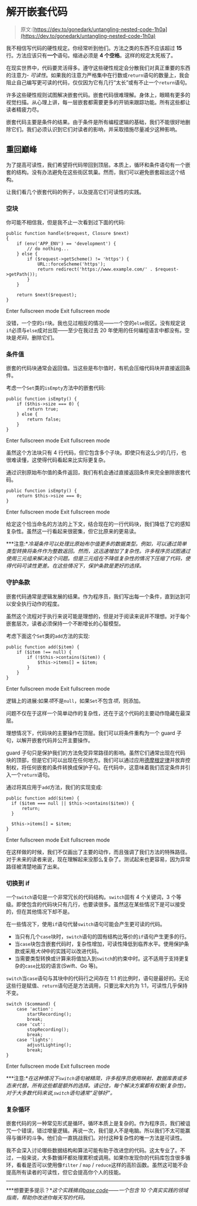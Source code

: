 # 解开嵌套代码

> 原文:[https://dev.to/gonedark/untangling-nested-code-1h0a](https://dev.to/gonedark/untangling-nested-code-1h0a)

我不相信写代码的硬性规定。你经常听到他们。方法之类的东西不应该超过 **15** 行。方法应该只有**一个**语句。缩进必须是 **4 个空格**。这样的规定太死板了。

在现实世界中，代码要灵活得多。遵守这些硬性规定会分散我们对真正重要的东西的注意力- *可读性*。如果我的注意力严格集中在行数或`return`语句的数量上，我会阻止自己编写更可读的代码，仅仅因为它有几行“太长”或有不止一个`return`语句。

许多这些硬性规则试图解决嵌套代码。嵌套代码很难理解。身体上，眼睛有更多的视觉扫描。从心理上讲，每一层嵌套都需要更多的开销来跟踪功能。所有这些都让读者精疲力尽。

嵌套代码主要是条件的结果。由于条件是所有编程逻辑的基础，我们不能很好地删除它们。我们必须认识到它们对读者的影响，并采取措施尽量减少这种影响。

## 重回巅峰

为了提高可读性，我们希望将代码带回到顶层。本质上，循环和条件语句有一个嵌套的结构。没有办法避免在这些街区筑巢。然而，我们可以避免嵌套超出这个结构。

让我们看几个嵌套代码的例子，以及提高它们可读性的实践。

### 空块

你可能不相信我，但是我不止一次看到过下面的代码:

```
public function handle($request, Closure $next)
{
    if (env('APP_ENV') == 'development') {
        // do nothing...
    } else {
        if ($request->getScheme() != 'https') {
            URL::forceScheme('https');
            return redirect('https://www.example.com/' . $request->getPath());
        }
    }

    return $next($request);
} 
```

Enter fullscreen mode Exit fullscreen mode

没错，一个空的`if`块。我也见过相反的情况——一个空的`else`街区。没有规定说`if`必须与`else`成对出现——至少在我过去 20 年使用的任何编程语言中都没有。空块是*死码*，删除它们。

### 条件值

嵌套的代码块通常会返回值。当这些是布尔值时，有机会压缩代码块并直接返回条件。

考虑一个`Set`类的`isEmpty`方法中的嵌套代码:

```
public function isEmpty() {
    if ($this->size === 0) {
        return true;
    } else {
        return false;
    }
} 
```

Enter fullscreen mode Exit fullscreen mode

虽然这个方法块只有 4 行代码，但它包含多个子块。即使只有这么少的几行，也很难读懂，这使得代码看起来比实际更复杂。

通过识别原始布尔值的条件返回，我们有机会通过直接返回条件来完全删除嵌套代码。

```
public function isEmpty() {
    return $this->size === 0;
} 
```

Enter fullscreen mode Exit fullscreen mode

给定这个恰当命名的方法的上下文，结合现在的一行代码块，我们降低了它的感知复杂性。虽然这一行看起来很密集，但它比原来的更易读。

***注意:**冷凝条件可以处理比原始布尔值更多的数据类型。例如，可以通过简单类型转换将条件作为整数返回。然而，这迅速增加了复杂性。许多程序员试图通过使用三元组来解决这个问题。但是三元组在不降低复杂性的情况下压缩了代码，使得代码可读性更差。在这些情况下，保护条款是更好的选择。*

### 守护条款

嵌套代码通常是逻辑发展的结果。作为程序员，我们写出每一个条件，直到达到可以安全执行动作的程度。

虽然这个流程对于执行来说可能是理想的，但是对于阅读来说并不理想。对于每个嵌套层次，读者必须保持一个不断增长的心智模型。

考虑下面这个`Set`类的`add`方法的实现:

```
public function add($item) {
    if ($item !== null) {
        if (!$this->contains($item)) {
            $this->items[] = $item;
        }
    }
} 
```

Enter fullscreen mode Exit fullscreen mode

逻辑上的进展:如果*项*不是`null`，如果`Set`不包含*项*，则添加。

问题不仅在于这样一个简单动作的复杂性，还在于这个代码的主要动作隐藏在最深层。

理想情况下，代码块的主要操作在顶层。我们可以将条件重构为一个 guard 子句，以解开嵌套代码并公开主要操作。

guard 子句只是保护我们的方法免受异常路径的影响。虽然它们通常出现在代码块的顶部，但是它们可以出现在任何地方。我们可以通过应用[德摩根定律](https://en.wikipedia.org/wiki/De_Morgan%27s_laws)并放弃控制权，将任何嵌套的条件转换成保护子句。在代码中，这意味着我们否定条件并引入一个`return`语句。

通过将其应用于`add`方法，我们的实现变成:

```
public function add($item) {
  if ($item === null || $this->contains($item)) {
      return;
  }

  $this->items[] = $item;
} 
```

Enter fullscreen mode Exit fullscreen mode

在这样做的时候，我们不仅画出了主要的动作，而且强调了我们方法的特殊路径。对于未来的读者来说，现在理解起来没那么复杂了。测试起来也更容易，因为异常路径被清楚地画了出来。

### 切换到 if

一个`switch`语句是一个非常冗长的代码结构。`switch`固有 4 个关键词，3 个等级。即使包含的代码块只有几行，也要读很多。虽然这在某些情况下是可以接受的，但在其他情况下却不是。

在一些情况下，使用`if`语句代替`switch`语句可能会产生更可读的代码。

*   当只有几个`case`块时，`switch`语句的固有结构比等价的`if`语句产生更多的行。
*   当`case`块包含嵌套代码时，复杂性增加，可读性降低到临界水平。使用保护条款或采用*大块*中的实践可以改进代码。
*   当需要类型转换或计算来将值加入到`switch`的约束中时。这不适用于支持更复杂的`case`比较的语言(Swift、Go 等)。

`switch`当`case`语句与其块中的代码行之间存在 1:1 的比例时，语句是最好的。无论这些行是赋值、`return`语句还是方法调用，只要比率大约为 1:1，可读性几乎保持不变。

```
switch ($command) {
    case 'action':
        startRecording();
        break;
    case 'cut':
        stopRecording();
        break;
    case 'lights':
        adjustLighting();
        break;
} 
```

Enter fullscreen mode Exit fullscreen mode

***注意:**在这种情况下`switch`语句被精简，许多程序员使用映射、数据库表或多态来代替。所有这些都是额外的选择。请记住，每个解决方案都有权衡(复杂性)。对于大多数代码来说,`switch`语句通常“足够好”。*

### 复杂循环

嵌套代码的另一种常见形式是循环。循环本质上是复杂的。作为程序员，我们被诅咒一个错误，错过增量逻辑。再说一次，我们是人不是电脑。所以我们不太可能赢得与循环的斗争。他们会一直挑战我们。对付这种复杂性的唯一方法是可读性。

我不会深入讨论哪些数据结构和算法可能有助于改进您的代码。这太专业了。不过，一般来说，大多数循环都处理累积或调用。如果你发现你的代码库包含很多循环，看看是否可以使用像`filter` / `map` / `reduce`这样的高阶函数。虽然这可能不会提高所有读者的可读性，但它会提高你个人的技能。

* * *

***想要更多提示？**这个实践摘自[base code](https://basecodefieldguide.com)——一个包含 10 个真实实践的领域指南，帮助你改进你每天写的代码。*
